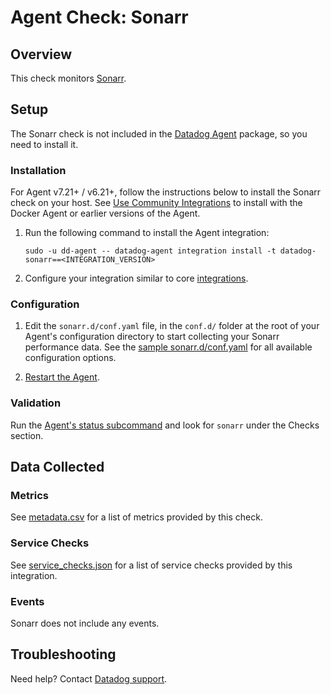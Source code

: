 # Agent Check: Sonarr

## Overview

This check monitors [Sonarr][1].


## Setup

The Sonarr check is not included in the [Datadog Agent][2] package, so you need to install it.

### Installation

For Agent v7.21+ / v6.21+, follow the instructions below to install the Sonarr check on your host. See [Use Community Integrations][3] to install with the Docker Agent or earlier versions of the Agent.

1. Run the following command to install the Agent integration:

   ```shell
   sudo -u dd-agent -- datadog-agent integration install -t datadog-sonarr==<INTEGRATION_VERSION>
   ```

2. Configure your integration similar to core [integrations][4].

### Configuration

1. Edit the `sonarr.d/conf.yaml` file, in the `conf.d/` folder at the root of your Agent's configuration directory to start collecting your Sonarr performance data. See the [sample sonarr.d/conf.yaml][7] for all available configuration options.

2. [Restart the Agent][5].

### Validation

Run the [Agent's status subcommand][6] and look for `sonarr` under the Checks section.

## Data Collected

### Metrics

See [metadata.csv][10] for a list of metrics provided by this check.

### Service Checks

See [service_checks.json][11] for a list of service checks provided by this integration.

### Events

Sonarr does not include any events.

## Troubleshooting

Need help? Contact [Datadog support][9].

[1]: https://sonarr.tv/
[2]: /account/settings/agent/latest
[3]: https://docs.datadoghq.com/agent/guide/use-community-integrations/
[4]: https://docs.datadoghq.com/getting_started/integrations/
[5]: https://docs.datadoghq.com/agent/guide/agent-commands/#start-stop-and-restart-the-agent
[6]: https://docs.datadoghq.com/agent/guide/agent-commands/#agent-status-and-information
[7]: https://github.com/DataDog/integrations-extras/blob/master/sonarr/datadog_checks/sonarr/data/conf.yaml.example
[9]: https://docs.datadoghq.com/help/
[10]: https://github.com/DataDog/integrations-extras/blob/master/sonarr/metadata.csv
[11]: https://github.com/DataDog/integrations-extras/blob/master/sonarr/assets/service_checks.json
